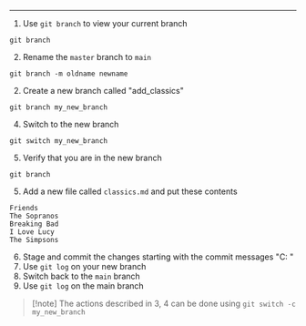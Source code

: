 - - -
1. Use `git branch` to view your current branch
```
git branch
```
2. Rename the `master` branch to `main`
```
git branch -m oldname newname
```
2. Create a new branch called "add_classics"
```
git branch my_new_branch
```
4. Switch to the new branch 
```
git switch my_new_branch
```
5.  Verify that you are in the new branch
```
git branch
```
5. Add a new file called `classics.md` and put these contents
```
Friends 
The Sopranos 
Breaking Bad 
I Love Lucy
The Simpsons
```
6. Stage and commit the changes starting with the commit messages "C: "
7. Use `git log` on your new branch
8. Switch back to the `main` branch
9. Use `git log` on the main branch

>[!note] The actions described in 3, 4 can be done using `git switch -c my_new_branch`
